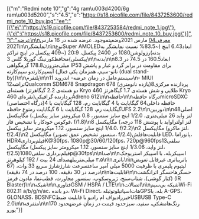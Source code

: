 [{"m":"Redmi note 10","g":"4g ram\u003d4200/6g ram\u003d5200","s":"4.5","e":"https://s18.picofile.com/file/8437253600/redmi_note_10_buy.jpg","ee":"[{\"e\":\"https://s19.picofile.com/file/8437253584/redmi_note_1.jpg\"},{\"e\":\"https://s18.picofile.com/file/8437253600/redmi_note_10_buy.jpg\"}]","t":"عرضه\n\nمعرفی04 مارس 2021وضعیتموجود. عرضه شده در 16 مارس 2021\n\nنمایشگر\n\nنوعSuper AMOLEDابعاد6.43 اینچ (~83.5% نسبت نمایشگر به بدنه)رزولوشن1080 در 2400 پیکسل، 20:9 (~409 پیکسل در اینچ تراکم پیکسلی)محافظکورنینگ گوریلا گلس 3\n\nبدنه\n\nابعاد160.5 در 74.5 در 8.3 میلی‌متروزن178.8 گرمگواهی IP53 برای مقاومت در برابر گرد و غبار و پاشش آبسیم‌کارتدو سیم‌کارته (نانو-سیم، همزمان یکی فعال (dual stand-by))\n\nپلتفرم\n\nسیستم‌عامل در زمان عرضه- اندروید 11\n- MIUI 12تراشهQualcomm SDM678 Snapdragon 678 (یازده نانومتری)پردازنده مرکزی8 هسته‌ای (دو هسته‌ی 2.2 گیگاهرتز Kryo 460 طلایی و شش هسته‌ی 1.7 گیگاهرتز Kryo 460 نقره‌ای)پردازنده گرافیکیAdreno 612\n\nحافظه\n\nدرگاه حافظهmicroSDXC (درگاه اختصاصی)حافظه داخلی64 گیگابایت با 4 گیگابایت رم، 128 گیگابایت با 4 گیگابایت رم، 128 گیگابایت با 6 گیگابایت رمنوع حافظهUFS 2.2\n\nدوربین\n\nاصلی48 مگاپیکسل (لنز واید 26 میلی‌متری، 1/2.0 اینچ سایز سنسور، 0.8 میکرومتر سایز پیکسل، فوکوس خودکار با تشخیص فاز، f/1.8)\n8 مگاپیکسل (لنز اولتراواید با پوشش 118 درجه، 1/4.0 اینچ سایز سنسور، 1.12 میکرومتر سایز پیکسل، f/2.2)\n2 مگاپیکسل (لنز ماکرو، f/2.4)\n2 مگاپیکسل (سنسور تشخیص عمق تصویر، f/2.4)قابلیت‌هافلش LED، پانوراما، HDRفیلم‌برداری4K@30fps، 1080p@30/60/120fps، 720p@960fpsسلفی13 مگاپیکسل (لنز واید، 1/3.06 اینچ سایز سنسور، 1.12 میکرومتر سایز پیکسل، f/2.5)فیلم‌برداری سلفی1080p@30fps\n\nصدا\n\nاسپیکربله، با اسپیکر استریوجک ۳.۵ میلی‌متریبلهصدای 24 بیت / 192 کیلوهرتز\n\nباتری\n\nباتریباتری غیرقابل تعویض لیتیوم پلیمری با ظرفیت 5000 میلی آمپر ساعتسرعت شارژشارژ سریع 33 وات، (67 درصد در 30 دقیقه، 100 درصد در 74 دقیقه)\n\nقابلیت‌ها\n\nحسگرهاحسگر اثرانگشت (کنار گوشی)، شتاب‌سنج، ژیروسکوپ، سنسور مجاورت، قطب‌نما، مادون قرمز (IR Blaster)\n\nشبکه\n\nفناوریGSM / HSPA / LTE\n\nاتصالات\n\nشبکه بی‌سیمWi-Fi 802.11 a/b/g/n/ac، دو بانده، Wi-Fi Direct، هات‌اسپاتبلوتوثبلهGPSبله، با A-GPS، GLONASS، BDSNFCخیررادیواف ام رادیو با قابلیت ضبطUSBUSB Type-C 2.0\n\nمتفرقه\n\nرنگ‌هامشکی، سفید، سبزحدود قیمت در زمان عرضهحدود 170 یورو"}]
